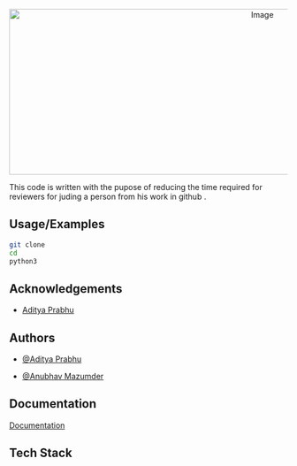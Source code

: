 <p align="center">
    <img src="https://github.com/Terminal127/scraper/blob/main/gp.png" width="900" height="300" alt="Image">
</p>

This code is written with the pupose of reducing the time required for reviewers for juding a person from his work in github .




## Usage/Examples

```bash
git clone
cd 
python3 
```


## Acknowledgements

 - [Aditya Prabhu](https://awesomeopensource.com/project/elangosundar/awesome-README-templates)


## Authors

- [@Aditya Prabhu](https://www.github.com/guruadu)

- [@Anubhav Mazumder](https://www.github.com/Terminal127)




### 



## Documentation

[Documentation](https://linktodocumentation)


## Tech Stack



